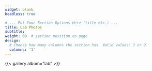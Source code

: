 ```yaml
---
widget: blank
headless: true

# ... Put Your Section Options Here (title etc.) ...
title: Lab Photos
subtitle:
weight: 60  # section position on page
design:
  # Choose how many columns the section has. Valid values: 1 or 2.
  columns: '1'
---
```

{{< gallery album="lab" >}}
